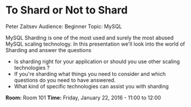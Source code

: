 # To Shard or Not to Shard

Peter Zaitsev
Audience: Beginner
Topic: MySQL

MySQL Sharding is one of the most used and surely the most abused MySQL scaling technology. 
In this presentation we'll look into the world of Sharding and answer the questions 

- Is sharding right for your application or should you use other scaling technologies ?
- If you're sharding what things you need to consider and which questions do you need to have answered.
- What kind of specific technologies can assist you with sharding 

**Room:**
Room 101
**Time:**
Friday, January 22, 2016 - 11:00 to 12:00
